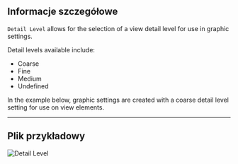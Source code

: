 ## Informacje szczegółowe
`Detail Level` allows for the selection of a view detail level for use in graphic settings.

Detail levels available include:
- Coarse
- Fine
- Medium
- Undefined

In the example below, graphic settings are created with a coarse detail level setting for use on view elements.
___
## Plik przykładowy

![Detail Level](./DSRevitNodesUI.DetailLevel_img.jpg)
